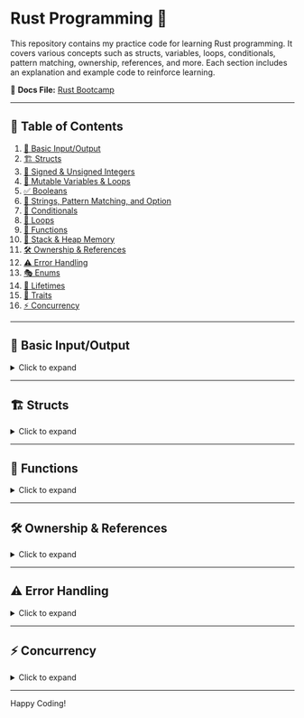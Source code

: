 # Rust Programming 🚀

This repository contains my practice code for learning Rust programming. It covers various concepts such as structs, variables, loops, conditionals, pattern matching, ownership, references, and more. Each section includes an explanation and example code to reinforce learning.

📄 **Docs File:** [Rust Bootcamp](https://projects.100xdevs.com/tracks/rust-bootcamp/Rust-Bootcamp-1)

---

## 📖 Table of Contents

1. [📝 Basic Input/Output](#basic-inputoutput)
2. [🏗️ Structs](#structs)
3. [🔢 Signed & Unsigned Integers](#signed--unsigned-integers)
4. [🔄 Mutable Variables & Loops](#mutable-variables--loops)
5. [✅ Booleans](#booleans)
6. [📜 Strings, Pattern Matching, and Option](#strings-pattern-matching-and-option)
7. [🔀 Conditionals](#conditionals)
8. [🔁 Loops](#loops)
9. [📌 Functions](#functions)
10. [🧠 Stack & Heap Memory](#stack--heap-memory)
11. [🛠️ Ownership & References](#ownership--references)
12. [⚠️ Error Handling](#error-handling)
13. [🎭 Enums](#enums)
14. [📏 Lifetimes](#lifetimes)
15. [📐 Traits](#traits)
16. [⚡ Concurrency](#concurrency)

---

## 📝 Basic Input/Output

<details>
<summary>Click to expand</summary>

### 🧐 Explanation

Rust's standard input/output operations use the `std::io` module. This example takes two numbers as input and prints their sum.

#### 📌 Additional Concepts:

- `read_line` method for user input
- `trim()` to remove newline characters
- `parse()` to convert strings to numbers
- Handling errors using `expect()`

```rust
use std::io;

fn main() {
    println!("Enter two numbers:");
    let mut input1 = String::new();
    let mut input2 = String::new();

    io::stdin().read_line(&mut input1).expect("Failed to read input");
    io::stdin().read_line(&mut input2).expect("Failed to read input");

    let num1: f64 = input1.trim().parse().expect("Invalid number");
    let num2: f64 = input2.trim().parse().expect("Invalid number");

    println!("The sum is: {}", num1 + num2);
}
```

</details>

---

## 🏗️ Structs

<details>
<summary>Click to expand</summary>

### 🧐 Explanation

Structs allow defining custom data types that group multiple related fields together.

#### 📌 Additional Concepts:

- Struct field access using `.` notation
- Implementing methods using `impl`
- Structs can have methods for functionality

```rust
struct User {
    name: String,
    age: u32,
    email: String,
    active: bool,
}

impl User {
    fn is_active(&self) -> bool {
        self.active
    }
}

fn main() {
    let user = User {
        name: String::from("Aditya"),
        age: 22,
        email: String::from("aditya@av.com"),
        active: true,
    };

    println!("User is active: {}", user.is_active());
}
```

</details>

---

## 📌 Functions

<details>
<summary>Click to expand</summary>

### 🧐 Explanation

Functions in Rust are used to organize and reuse code efficiently.

#### 📌 Additional Concepts:

- Function parameters and return types
- Using `->` to specify return type
- Returning early with `return`

```rust
fn add(a: i32, b: i32) -> i32 {
    return a + b;
}

fn main() {
    let sum = add(5, 7);
    println!("The sum is: {}", sum);
}
```

</details>

---

## 🛠️ Ownership & References

<details>
<summary>Click to expand</summary>

### 🧐 Explanation

Ownership ensures memory safety by enforcing unique data ownership.

#### 📌 Additional Concepts:

- Move semantics
- Borrowing with `&` references
- Mutable references with `&mut`

```rust
fn main() {
    let s1 = String::from("Hello");
    let s2 = s1.clone();
    println!("s1: {}", s1);
    println!("s2: {}", s2);
}
```

</details>

---

## ⚠️ Error Handling

<details>
<summary>Click to expand</summary>

### 🧐 Explanation

Rust provides error handling using `Result` and `Option` enums.

#### 📌 Additional Concepts:

- Unwrapping safely with `match`
- Propagating errors using `?`
- Handling `None` cases in `Option`

```rust
fn divide(numerator: f64, denominator: f64) -> Result<f64, String> {
    if denominator == 0.0 {
        return Err(String::from("Cannot divide by zero"));
    }
    Ok(numerator / denominator)
}

fn main() {
    match divide(10.0, 2.0) {
        Ok(result) => println!("Result: {}", result),
        Err(e) => println!("Error: {}", e),
    }
}
```

</details>

---

## ⚡ Concurrency

<details>
<summary>Click to expand</summary>

### 🧐 Explanation

Rust provides concurrency through threads and message passing.

#### 📌 Additional Concepts:

- Creating threads with `std::thread`
- Using `join()` to wait for threads
- Message passing with `mpsc`

```rust
use std::thread;
use std::time::Duration;

fn main() {
    let handle = thread::spawn(|| {
        for i in 1..5 {
            println!("Hello from thread: {}", i);
            thread::sleep(Duration::from_millis(500));
        }
    });

    handle.join().unwrap();
}
```

</details>

---

Happy Coding!
